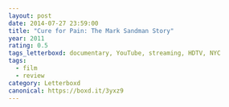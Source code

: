 ```yaml
---
layout: post 
date: 2014-07-27 23:59:00
title: "Cure for Pain: The Mark Sandman Story"
year: 2011
rating: 0.5
tags_letterboxd: documentary, YouTube, streaming, HDTV, NYC
tags:
  - film
  - review
category: Letterboxd
canonical: https://boxd.it/3yxz9
---
```

